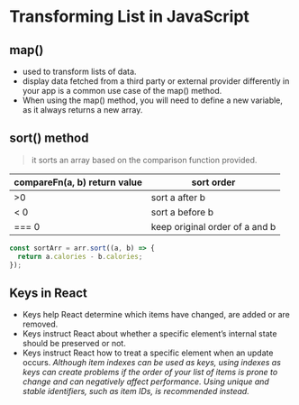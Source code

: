 # Transforming List in JavaScript

## map()

- used to transform lists of data.
- display data fetched from a third party or external provider differently in your app is a common use case of the map() method.
- When using the map() method, you will need to define a new variable, as it always returns a new array.

## sort() method

> it sorts an array based on the comparison function provided.

| compareFn(a, b) return value | sort order                     |
| ---------------------------- | ------------------------------ |
| >0                           | sort a after b                 |
| < 0                          | sort a before b                |
| === 0                        | keep original order of a and b |

```javascript
const sortArr = arr.sort((a, b) => {
  return a.calories - b.calories;
});
```

## Keys in React

- Keys help React determine which items have changed, are added or are removed.
- Keys instruct React about whether a specific element’s internal state should be preserved or not.
- Keys instruct React how to treat a specific element when an update occurs.
*Although item indexes can be used as keys, using indexes as keys can create problems if the order of your list of items is prone to change and can negatively affect performance. Using unique and stable identifiers, such as item IDs, is recommended instead.*